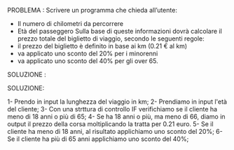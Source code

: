 PROBLEMA :
Scrivere un programma che chieda all’utente:
- Il numero di chilometri da percorrere
- Età del passeggero
Sulla base di queste informazioni dovrà calcolare il prezzo totale del biglietto di viaggio, secondo le seguenti regole:
- il prezzo del biglietto è definito in base ai km (0.21 € al km)
- va applicato uno sconto del 20% per i minorenni
- va applicato uno sconto del 40% per gli over 65.

SOLUZIONE :

SOLUZIONE:

1- Prendo in input la lunghezza del viaggio in km;
2- Prendiamo in input l'età del cliente;
3- Con una strttura di controllo IF verifichiamo se il cliente ha meno di 18 anni o più di 65;
4- Se ha 18 anni o più, ma meno di 66, diamo in output il prezzo della corsa moltiplicando la tratta per 0.21 euro.
5- Se il cliente ha meno di 18 anni, al risultato applichiamo uno sconto del 20%;
6- Se il cliente ha più di 65 anni applichiamo uno sconto del 40%;